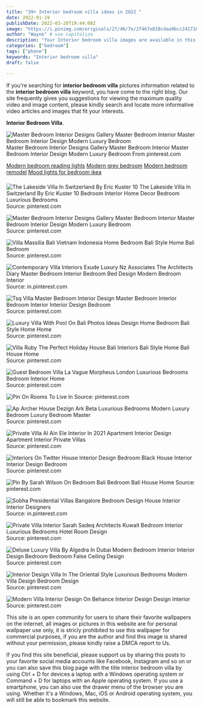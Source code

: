 ```yaml
---
title: "39+ Interior bedroom villa ideas in 2022 "
date: 2022-01-19
publishDate: 2022-03-28T19:44:08Z
image: "https://i.pinimg.com/originals/2f/46/7e/2f467e828cdaa9bcc24171898988f845.jpg"
author: "Wayne" # use capitalize
description: "Your Interior bedroom villa images are available in this site. Interior bedroom villa are a topic that is being searched for and liked by netizens now. You can Find and Download the Interior bedroom villa files here. Download all royalty-free images."
categories: ["bedroom"]
tags: ["phone"]
keywords: "Interior bedroom villa"
draft: false

---
```


If you're searching for **interior bedroom villa** pictures information related to the **interior bedroom villa** keyword, you have come to the right  blog.  Our site frequently  gives you  suggestions  for viewing  the maximum  quality video and image  content, please kindly search and locate more informative video articles and images  that fit your interests.

**Interior Bedroom Villa**. 

![Master Bedroom Interior Designs Gallery Master Bedroom Interior Master Bedroom Interior Design Modern Luxury Bedroom](https://i.pinimg.com/originals/d9/81/55/d9815517bd99452b758d1ff815a43f50.jpg "Master Bedroom Interior Designs Gallery Master Bedroom Interior Master Bedroom Interior Design Modern Luxury Bedroom")
Master Bedroom Interior Designs Gallery Master Bedroom Interior Master Bedroom Interior Design Modern Luxury Bedroom From pinterest.com

[Modern bedroom reading lights](/modern-bedroom-reading-lights/)
[Modern grey bedroom](/modern-grey-bedroom/)
[Modern bedroom remodel](/modern-bedroom-remodel/)
[Mood lights for bedroom ikea](/mood-lights-for-bedroom-ikea/)



### 

 


![The Lakeside Villa In Switzerland By Eric Kuster 10 The Lakeside Villa In Switzerland By Eric Kuster 10 Bedroom Interior Home Decor Bedroom Luxurious Bedrooms](https://i.pinimg.com/originals/40/cb/56/40cb563d89ffb68abfd0d584fc9b31c6.jpg "The Lakeside Villa In Switzerland By Eric Kuster 10 The Lakeside Villa In Switzerland By Eric Kuster 10 Bedroom Interior Home Decor Bedroom Luxurious Bedrooms")
Source: pinterest.com

 

![Master Bedroom Interior Designs Gallery Master Bedroom Interior Master Bedroom Interior Design Modern Luxury Bedroom](https://i.pinimg.com/originals/d9/81/55/d9815517bd99452b758d1ff815a43f50.jpg "Master Bedroom Interior Designs Gallery Master Bedroom Interior Master Bedroom Interior Design Modern Luxury Bedroom")
Source: pinterest.com

 

![Villa Massilia Bali Vietnam Indonesia Home Bedroom Bali Style Home Bali Bedroom](https://i.pinimg.com/736x/91/5c/82/915c8232561dbd35468f959ad3040864.jpg "Villa Massilia Bali Vietnam Indonesia Home Bedroom Bali Style Home Bali Bedroom")
Source: pinterest.com

 

![Contemporary Villa Interiors Exude Luxury Nz Associates The Architects Diary Master Bedroom Interior Bedroom Bed Design Modern Bedroom Interior](https://i.pinimg.com/originals/65/68/77/656877cc08ae2e73c7737881115c3de9.jpg "Contemporary Villa Interiors Exude Luxury Nz Associates The Architects Diary Master Bedroom Interior Bedroom Bed Design Modern Bedroom Interior")
Source: in.pinterest.com

 

![Tsq Villa Master Bedroom Interior Design Master Bedroom Interior Bedroom Interior Interior Design Bedroom](https://i.pinimg.com/originals/d0/d0/e8/d0d0e86b4d5f1fcaec47c9a03e5db4a2.jpg "Tsq Villa Master Bedroom Interior Design Master Bedroom Interior Bedroom Interior Interior Design Bedroom")
Source: pinterest.com

 

![Luxury Villa With Pool On Bali Photos Ideas Design Home Bedroom Bali Style Home Home](https://i.pinimg.com/736x/c0/6e/83/c06e8328a2e1ca4f684f2215c4606acf.jpg "Luxury Villa With Pool On Bali Photos Ideas Design Home Bedroom Bali Style Home Home")
Source: pinterest.com

 

![Villa Ruby The Perfect Holiday House Bali Interiors Bali Style Home Bali House Home](https://i.pinimg.com/736x/3b/08/2c/3b082c08b7fb62fa411b9ab93f9c3c14.jpg "Villa Ruby The Perfect Holiday House Bali Interiors Bali Style Home Bali House Home")
Source: pinterest.com

 

![Guest Bedroom Villa La Vague Morpheus London Luxurious Bedrooms Bedroom Interior Home](https://i.pinimg.com/originals/00/7e/ab/007eab8abb1956911e07a241d0548bb6.jpg "Guest Bedroom Villa La Vague Morpheus London Luxurious Bedrooms Bedroom Interior Home")
Source: pinterest.com

 

![Pin On Rooms To Live In](https://i.pinimg.com/originals/6d/74/0f/6d740f5d20f197db62299633c8c08f6c.jpg "Pin On Rooms To Live In")
Source: pinterest.com

 

![Ap Archer House Dezign Ark Beta Luxurious Bedrooms Modern Luxury Bedroom Luxury Bedroom Master](https://i.pinimg.com/originals/11/2f/32/112f32973200c3251863ecce20ac7143.jpg "Ap Archer House Dezign Ark Beta Luxurious Bedrooms Modern Luxury Bedroom Luxury Bedroom Master")
Source: pinterest.com

 

![Private Villa Al Ain Ele Interior In 2021 Apartment Interior Design Apartment Interior Private Villas](https://i.pinimg.com/originals/68/14/10/68141012ac65c3def1df6a4c477b4588.png "Private Villa Al Ain Ele Interior In 2021 Apartment Interior Design Apartment Interior Private Villas")
Source: pinterest.com

 

![Interiors On Twitter House Interior Design Bedroom Black House Interior Interior Design Bedroom](https://i.pinimg.com/originals/50/e6/9f/50e69fe69c848899108e110446887a4e.jpg "Interiors On Twitter House Interior Design Bedroom Black House Interior Interior Design Bedroom")
Source: pinterest.com

 

![Pin By Sarah Wilson On Bedroom Bali Bedroom Bali House Home](https://i.pinimg.com/originals/7f/75/d4/7f75d4abb6a814d43f50a90e11a6706a.jpg "Pin By Sarah Wilson On Bedroom Bali Bedroom Bali House Home")
Source: pinterest.com

 

![Sobha Presidential Villas Bangalore Bedroom Design House Interior Interior Designers](https://i.pinimg.com/originals/f3/10/42/f31042a1ccef8abe3662ce686df650b8.jpg "Sobha Presidential Villas Bangalore Bedroom Design House Interior Interior Designers")
Source: in.pinterest.com

 

![Private Villa Interior Sarah Sadeq Architects Kuwait Bedroom Interior Luxurious Bedrooms Hotel Room Design](https://i.pinimg.com/originals/84/3a/75/843a75504b2da7c66270b8efb1f3b1f9.jpg "Private Villa Interior Sarah Sadeq Architects Kuwait Bedroom Interior Luxurious Bedrooms Hotel Room Design")
Source: pinterest.com

 

![Deluxe Luxury Villa By Algedra In Dubai Modern Bedroom Interior Interior Design Bedroom Bedroom False Ceiling Design](https://i.pinimg.com/originals/06/10/92/061092e9dfb44ceef15b124463c7ae80.jpg "Deluxe Luxury Villa By Algedra In Dubai Modern Bedroom Interior Interior Design Bedroom Bedroom False Ceiling Design")
Source: pinterest.com

 

![Interior Design Villa In The Oriental Style Luxurious Bedrooms Modern Villa Design Bedroom Design](https://i.pinimg.com/564x/3d/f0/67/3df06785737451eca80de8a382ad3ffd.jpg "Interior Design Villa In The Oriental Style Luxurious Bedrooms Modern Villa Design Bedroom Design")
Source: pinterest.com

 

![Modern Villa Interior Design On Behance Interior Design Design Interior](https://i.pinimg.com/originals/2f/46/7e/2f467e828cdaa9bcc24171898988f845.jpg "Modern Villa Interior Design On Behance Interior Design Design Interior")
Source: pinterest.com

 

This site is an open community for users to share their favorite wallpapers on the internet, all images or pictures in this website are for personal wallpaper use only, it is stricly prohibited to use this wallpaper for commercial purposes, if you are the author and find this image is shared without your permission, please kindly raise a DMCA report to Us.

If you find this site beneficial, please support us by sharing this posts to your favorite social media accounts like Facebook, Instagram and so on or you can also save this blog page with the title interior bedroom villa by using Ctrl + D for devices a laptop with a Windows operating system or Command + D for laptops with an Apple operating system. If you use a smartphone, you can also use the drawer menu of the browser you are using. Whether it's a Windows, Mac, iOS or Android operating system, you will still be able to bookmark this website.

